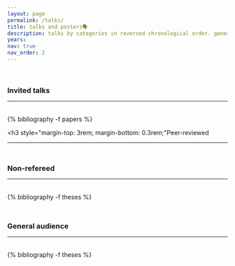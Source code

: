 ```yaml
---
layout: page
permalink: /talks/
title: talks and posters🗣
description: talks by categories in reversed chronological order. generated by jekyll-scholar.
years:
nav: true
nav_order: 2
---
```

<!-- _pages/talks.md -->
<div class="publications">

<a id="invited"><h3 style="margin-top: 3.3rem; margin-bottom: 0.3rem;">Invited talks</h3></a>
<hr style="color: var(--global-text-color); height: 1px; margin-bottom: 2rem;">
{% bibliography -f papers %}

<a id="peerreviewed"><h3 style="margin-top: 3rem; margin-bottom: 0.3rem;"Peer-reviewed</h3></a>
<hr style="color: var(--global-text-color); height: 1px; margin-bottom: 2rem;">

<a id="nonrefereed"><h3 style="margin-top: 3rem; margin-bottom: 0.3rem;">Non-refereed</h3></a>
<hr style="color: var(--global-text-color); height: 1px; margin-bottom: 2rem;">
  
{% bibliography -f theses %}

<a id="general"><h3 style="margin-top: 3rem; margin-bottom: 0.3rem;">General audience</h3></a>
<hr style="color: var(--global-text-color); height: 1px; margin-bottom: 2rem;">
  
{% bibliography -f theses %}

</div>

<div class="publications">
